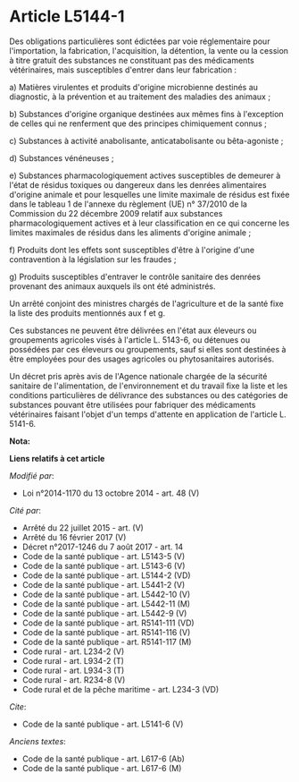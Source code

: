 # Article L5144-1

Des obligations particulières sont édictées par voie réglementaire pour l'importation, la fabrication, l'acquisition, la
détention, la vente ou la cession à titre gratuit des substances ne constituant pas des médicaments vétérinaires, mais
susceptibles d'entrer dans leur fabrication : 

a) Matières virulentes et produits d'origine microbienne destinés au diagnostic, à la prévention et au traitement des
maladies des animaux ; 

b) Substances d'origine organique destinées aux mêmes fins à l'exception de celles qui ne renferment que des principes
chimiquement connus ; 

c) Substances à activité anabolisante, anticatabolisante ou bêta-agoniste ; 

d) Substances vénéneuses ; 

e) Substances pharmacologiquement actives susceptibles de demeurer à l'état de résidus toxiques ou dangereux dans les denrées
alimentaires d'origine animale et pour lesquelles une limite maximale de résidus est fixée dans le tableau 1 de l'annexe du
règlement (UE) n° 37/2010 de la Commission du 22 décembre 2009 relatif aux substances pharmacologiquement actives et à leur
classification en ce qui concerne les limites maximales de résidus dans les aliments d'origine animale ; 

f) Produits dont les effets sont susceptibles d'être à l'origine d'une contravention à la législation sur les fraudes ; 

g) Produits susceptibles d'entraver le contrôle sanitaire des denrées provenant des animaux auxquels ils ont été
administrés. 

Un arrêté conjoint des ministres chargés de l'agriculture et de la santé fixe la liste des produits mentionnés aux f et g. 

Ces substances ne peuvent être délivrées en l'état aux éleveurs ou groupements agricoles visés à l'article L. 5143-6, ou
détenues ou possédées par ces éleveurs ou groupements, sauf si elles sont destinées à être employées pour des usages
agricoles ou phytosanitaires autorisés. 

Un décret pris après avis de l'Agence nationale chargée de la sécurité sanitaire de l'alimentation, de l'environnement et du
travail fixe la liste et les conditions particulières de délivrance des substances ou des catégories de substances pouvant
être utilisées pour fabriquer des médicaments vétérinaires faisant l'objet d'un temps d'attente en application de l'article
L. 5141-6.

**Nota:**



**Liens relatifs à cet article**

_Modifié par_:

  - Loi n°2014-1170 du 13 octobre 2014 - art. 48 (V)

_Cité par_:

  - Arrêté du 22 juillet 2015 - art. (V)
  - Arrêté du 16 février 2017 (V)
  - Décret n°2017-1246 du 7 août 2017 - art. 14
  - Code de la santé publique - art. L5143-5 (V)
  - Code de la santé publique - art. L5143-6 (V)
  - Code de la santé publique - art. L5144-2 (VD)
  - Code de la santé publique - art. L5441-2 (V)
  - Code de la santé publique - art. L5442-10 (V)
  - Code de la santé publique - art. L5442-11 (M)
  - Code de la santé publique - art. L5442-9 (V)
  - Code de la santé publique - art. R5141-111 (VD)
  - Code de la santé publique - art. R5141-116 (V)
  - Code de la santé publique - art. R5141-117 (M)
  - Code rural - art. L234-2 (V)
  - Code rural - art. L934-2 (T)
  - Code rural - art. L934-3 (T)
  - Code rural - art. R234-8 (V)
  - Code rural et de la pêche maritime - art. L234-3 (VD)

_Cite_:

  - Code de la santé publique - art. L5141-6 (V)

_Anciens textes_:

  - Code de la santé publique - art. L617-6 (Ab)
  - Code de la santé publique - art. L617-6 (M)
